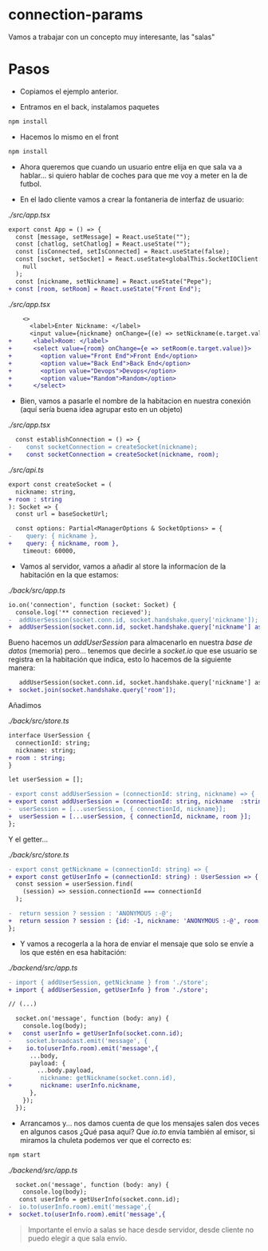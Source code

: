 # connection-params

Vamos a trabajar con un concepto muy interesante, las "salas"

# Pasos

- Copiamos el ejemplo anterior.

- Entramos en el back, instalamos paquetes

```bash
npm install
```

- Hacemos lo mismo en el front

```bash
npm install
```

- Ahora queremos que cuando un usuario entre elija en que sala va a hablar... si quiero hablar de coches para que me voy a meter en la de futbol.

- En el lado cliente vamos a crear la fontaneria de interfaz de usuario:

_./src/app.tsx_

```diff
export const App = () => {
  const [message, setMessage] = React.useState("");
  const [chatlog, setChatlog] = React.useState("");
  const [isConnected, setIsConnected] = React.useState(false);
  const [socket, setSocket] = React.useState<globalThis.SocketIOClient.Socket>(
    null
  );
  const [nickname, setNickname] = React.useState("Pepe");
+ const [room, setRoom] = React.useState("Front End");
```

_./src/app.tsx_

```diff
    <>
      <label>Enter Nickname: </label>
      <input value={nickname} onChange={(e) => setNickname(e.target.value)} />
+      <label>Room: </label>
+      <select value={room} onChange={e => setRoom(e.target.value)}>
+        <option value="Front End">Front End</option>
+        <option value="Back End">Back End</option>
+        <option value="Devops">Devops</option>
+        <option value="Random">Random</option>
+      </select>
```

- Bien, vamos a pasarle el nombre de la habitacion en nuestra conexión (aquí sería buena idea agrupar esto en un objeto)

_./src/app.tsx_

```diff
  const establishConnection = () => {
-    const socketConnection = createSocket(nickname);
+    const socketConnection = createSocket(nickname, room);
```

_./src/api.ts_

```diff
export const createSocket = (
  nickname: string,
+ room : string
): Socket => {
  const url = baseSocketUrl;

  const options: Partial<ManagerOptions & SocketOptions> = {
-    query: { nickname },
+    query: { nickname, room },
    timeout: 60000,
```

- Vamos al servidor, vamos a añadir al store la informacíon de la habitación en la que estamos:

_./back/src/app.ts_

```diff
io.on('connection', function (socket: Socket) {
  console.log('** connection recieved');
-  addUserSession(socket.conn.id, socket.handshake.query['nickname']);
+  addUserSession(socket.conn.id, socket.handshake.query['nickname'] as string, socket.handshake.query['room'] as string);
```

Bueno hacemos un _addUserSession_ para almacenarlo en nuestra _base de datos_ (memoria) pero... tenemos que decirle a _socket.io_
que ese usuario se registra en la habitación que indica, esto lo hacemos de la siguiente manera:

```diff
   addUserSession(socket.conn.id, socket.handshake.query['nickname'] as string, socket.handshake.query['room'] as string);
+  socket.join(socket.handshake.query['room']);
```

Añadimos

_./back/src/store.ts_

```diff
interface UserSession {
  connectionId: string;
  nickname: string;
+ room : string;
}

let userSession = [];

- export const addUserSession = (connectionId: string, nickname) => {
+ export const addUserSession = (connectionId: string, nickname  :string, room : string) => {
-  userSession = [...userSession, { connectionId, nickname}];
+  userSession = [...userSession, { connectionId, nickname, room }];
};
```

Y el getter...

_./back/src/store.ts_

```diff
- export const getNickname = (connectionId: string) => {
+ export const getUserInfo = (connectionId: string) : UserSession => {
  const session = userSession.find(
    (session) => session.connectionId === connectionId
  );

-  return session ? session : 'ANONYMOUS :-@';
+  return session ? session : {id: -1, nickname: 'ANONYMOUS :-@', room: 'devops' }
};
```

- Y vamos a recogerla a la hora de enviar el mensaje que solo se envíe a los que estén en esa habitación:

_./backend/src/app.ts_

```diff
- import { addUserSession, getNickname } from './store';
+ import { addUserSession, getUserInfo } from './store';

// (...)

  socket.on('message', function (body: any) {
    console.log(body);
+   const userInfo = getUserInfo(socket.conn.id);
-    socket.broadcast.emit('message', {
+    io.to(userInfo.room).emit('message',{
      ...body,
      payload: {
        ...body.payload,
-        nickname: getNickname(socket.conn.id),
+        nickname: userInfo.nickname,
      },
    });
  });
```

- Arrancamos y... nos damos cuenta de que los mensajes salen dos veces en algunos casos ¿Qué pasa aquí?
  Que _io.to_ envía también al emisor, si miramos la chuleta podemos ver que el correcto es:

```bash
npm start
```

_./backend/src/app.ts_

```diff
  socket.on('message', function (body: any) {
    console.log(body);
   const userInfo = getUserInfo(socket.conn.id);
-  io.to(userInfo.room).emit('message',{
+  socket.to(userInfo.room).emit('message',{
```

> Importante el envío a salas se hace desde servidor, desde cliente no puedo elegir a que sala envío.
